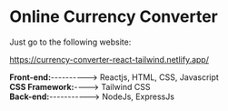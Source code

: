 # Online Currency Converter

Just go to the following website:

https://currency-converter-react-tailwind.netlify.app/

<b>Front-end:</b>----------> Reactjs, HTML, CSS, Javascript<br>
<b>CSS Framework:</b>----> Tailwind CSS<br>
<b>Back-end:</b>-----------> NodeJs, ExpressJs<br>

